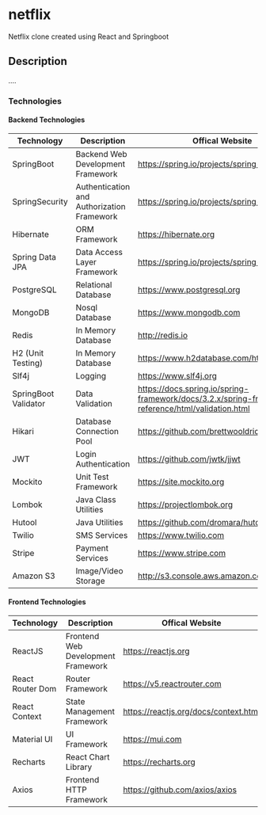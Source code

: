 # netflix
Netflix clone created using React and Springboot


## Description
....

### Technologies 

#### Backend Technologies

| Technology                 | Description                | Offical Website                                           |
| -------------------- | ------------------- | ---------------------------------------------- |
| SpringBoot           | Backend Web Development Framework      | https://spring.io/projects/spring-boot         |
| SpringSecurity       | Authentication and Authorization Framework      | https://spring.io/projects/spring-security     |
| Hibernate              | ORM Framework             | https://hibernate.org |
| Spring Data JPA     | Data Access Layer Framework     | https://spring.io/projects/spring-data-jpa    |
| PostgreSQL              | Relational Database         | https://www.postgresql.org                        |
| MongoDB              | Nosql Database         | https://www.mongodb.com                        |
| Redis              | In Memory Database         | http://redis.io                        |
| H2 (Unit Testing)             | In Memory Database         | https://www.h2database.com/html/main.html                        |
| Slf4j             | Logging        | https://www.slf4j.org           |
| SpringBoot Validator             | Data Validation        | https://docs.spring.io/spring-framework/docs/3.2.x/spring-framework-reference/html/validation.html|
| Hikari                | Database Connection Pool        | https://github.com/brettwooldridge/HikariCP               |
| JWT                  | Login Authentication         | https://github.com/jwtk/jjwt                   |
| Mockito                  | Unit Test Framework        | https://site.mockito.org                   |
| Lombok                  | Java Class Utilities         | https://projectlombok.org                   |
| Hutool                  | Java  Utilities         | https://github.com/dromara/hutool                   |
| Twilio                  | SMS Services         | https://www.twilio.com                   |
| Stripe                  | Payment Services         | https://www.stripe.com                   |
| Amazon S3                  | Image/Video Storage        | http://s3.console.aws.amazon.com                  |

#### Frontend Technologies

| Technology                 | Description                | Offical Website                                           |
| -------------------- | ------------------- | ---------------------------------------------- |
| ReactJS           | Frontend Web Development Framework      | https://reactjs.org         |
| React Router Dom              | Router Framework             | https://v5.reactrouter.com |
| React Context     | State Management Framework     | https://reactjs.org/docs/context.html    |
| Material UI              | UI Framework         | https://mui.com                        |
| Recharts               | React Chart Library         | https://recharts.org                        |
| Axios             | Frontend HTTP Framework        | https://github.com/axios/axios              |


